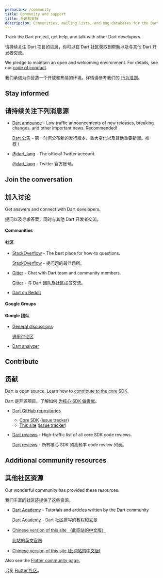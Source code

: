 ```yaml
---
permalink: /community
title: Community and support
title: 社区和支持
description: Communities, mailing lists, and bug databases for the Dart project.
---
```


Track the Dart project, get help, and talk with other Dart developers.

请持续关注 Dart 项目的进展，你可以在 Dart 社区获取到帮助以及与其他 Dart 开发者交流。

We pledge to maintain an open and welcoming environment.
For details, see our [code of conduct](/code-of-conduct).

我们承诺为你营造一个开放和热情的环境。详情请参考我们的 [行为准则](/code-of-conduct)。

## Stay informed

## 请持续关注下列消息源

* [Dart announce]({{site.group}}/d/forum/announce) -
  Low traffic announcements of new releases, breaking changes,
  and other important news. Recommended!

  [Dart 公告]({{site.group}}/d/forum/announce) - 第一时间公布新的发行版本、重大变化以及其他重要新闻。推荐！

* [@dart_lang](https://twitter.com/dart_lang) -
  The official Twitter account.

  [@dart_lang](https://twitter.com/dart_lang) - Twitter 官方账号。

## Join the conversation

## 加入讨论

Get answers and connect with Dart developers.

提问以及寻求答案，同时与其他 Dart 开发者交流。

#### Communities

#### 社区

* [StackOverflow](https://stackoverflow.com/tags/dart) -
  The best place for how-to questions.

  [StackOverflow](https://stackoverflow.com/tags/dart) - 提问题的最佳场所。

* [Gitter](https://gitter.im/dart-lang/home) -
  Chat with Dart team and community members.

  [Gitter](https://gitter.im/dart-lang/home) - 与 Dart 团队及社区成员交流。

* [Dart on Reddit](https://www.reddit.com/r/dartlang)

#### Google Groups

#### Google 团队

* [General discussions]({{site.group}}/d/forum/misc)

  [通用讨论区]({{site.group}}/d/forum/misc)

* [Dart analyzer]({{site.group}}/d/forum/analyzer-discuss)

## Contribute

## 贡献

Dart is open source. Learn how to
[contribute to the core SDK.](https://github.com/dart-lang/sdk/wiki/Contributing)

Dart 是开源项目。了解如何 [为核心 SDK 做贡献](https://github.com/dart-lang/sdk/wiki/Contributing)。

* [Dart GitHub repositories](https://github.com/dart-lang/)
  * [Core SDK](https://github.com/dart-lang/sdk/)
    ([issue tracker](https://github.com/dart-lang/sdk/issues/))
  * [This site](https://github.com/dart-lang/site-www/)
    ([issue tracker](https://github.com/dart-lang/site-www/issues/))
* [Dart reviews]({{site.group}}/d/forum/reviews) -
  High-traffic list of all core SDK code reviews.

  [Dart reviews]({{site.group}}/d/forum/reviews) - 所有核心 SDK 的高频率 code review 列表。

## Additional community resources

## 其他社区资源

Our wonderful community has provided these resources.

我们丰富的社区还提供了这些资源。

* [Dart Academy](https://dart.academy/) - Tutorials
  and articles written by the Dart community

  [Dart Academy](https://dart.academy/) - Dart 社区撰写的教程和文章

* [Chinese version of this site （此网站的中文版）](http://www.dartdoc.cn)

  [此站的英文官网](https://www.dartlang.org/)
  
* [Chinese version of this site (此网站的中文版)](https://www.dartdoc.cn)

Also see the [Flutter community page.]({{site.flutter}}/community)

另见 [Flutter 社区]({{site.flutter}}/community)。

